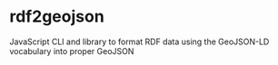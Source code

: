 # rdf2geojson
JavaScript CLI and library to format RDF data using the GeoJSON-LD vocabulary into proper GeoJSON
